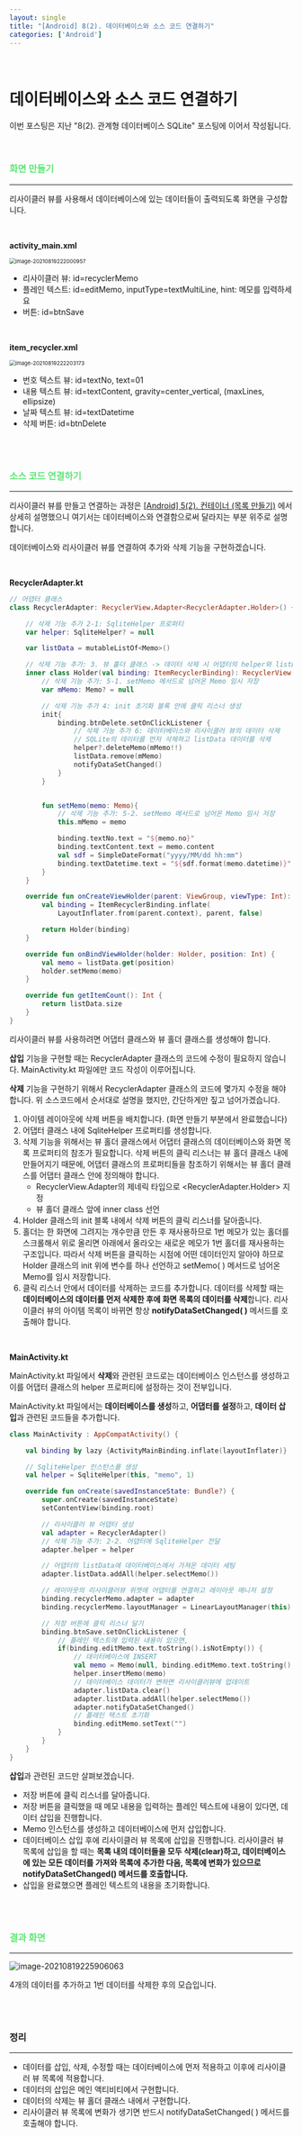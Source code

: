 ```yaml
---
layout: single
title: "[Android] 8(2). 데이터베이스와 소스 코드 연결하기"
categories: ['Android']
---
```


<br>

# 데이터베이스와 소스 코드 연결하기

이번 포스팅은 지난 "8(2). 관계형 데이터베이스 SQLite"  포스팅에 이어서 작성됩니다. 

<br>

### <span style="color:rgb(93, 231, 116)">화면 만들기</span>

---

리사이클러 뷰를 사용해서 데이터베이스에 있는 데이터들이 출력되도록 화면을 구성합니다. 

<br>

**activity_main.xml**

<img src="https://user-images.githubusercontent.com/70505378/130083045-0b32457e-2a48-467c-9fa6-7620be2f8e46.png" alt="image-20210819222000957" style="zoom:67%;" />

* 리사이클러 뷰: id=recyclerMemo
* 플레인 텍스트: id=editMemo, inputType=textMultiLine, hint: 메모를 입력하세요
* 버튼: id=btnSave

<br>

**item_recycler.xml**

<img src="https://user-images.githubusercontent.com/70505378/130083048-6a03f53e-56cd-4689-b9e2-fc08ceb6db9e.png" alt="image-20210819222203173" style="zoom:67%;" />

* 번호 텍스트 뷰: id=textNo, text=01
* 내용 텍스트 뷰: id=textContent, gravity=center_vertical, (maxLines, ellipsize)
* 날짜 텍스트 뷰: id=textDatetime
* 삭제 버튼: id=btnDelete

<br>

<br>

### <span style="color:rgb(93, 231, 116)">소스 코드 연결하기</span>

---

리사이클러 뷰를 만들고 연결하는 과정은 [[Android] 5(2). 컨테이너 (목록 만들기)](https://wowo0709.github.io/Android-5(2).-%EC%BB%A8%ED%85%8C%EC%9D%B4%EB%84%88-(%EB%AA%A9%EB%A1%9D%EB%A7%8C%EB%93%A4%EA%B8%B0)/) 에서 상세히 설명했으니 여기서는 데이터베이스와 연결함으로써 달라지는 부분 위주로 설명합니다. 

데이터베이스와 리사이클러 뷰를 연결하여 추가와 삭제 기능을 구현하겠습니다. 

<br>

**RecyclerAdapter.kt**

```kotlin
// 어댑터 클래스
class RecyclerAdapter: RecyclerView.Adapter<RecyclerAdapter.Holder>() {

    // 삭제 기능 추가 2-1: SqliteHelper 프로퍼티
    var helper: SqliteHelper? = null

    var listData = mutableListOf<Memo>()

    // 삭제 기능 추가: 3. 뷰 홀더 클래스 -> 데이터 삭제 시 어댑터의 helper와 listData 프로퍼티에 접근하기 위해 어댑터 클래스 안에 정의
    inner class Holder(val binding: ItemRecyclerBinding): RecyclerView.ViewHolder(binding.root){
        // 삭제 기능 추가: 5-1. setMemo 메서드로 넘어온 Memo 임시 저장
        var mMemo: Memo? = null

        // 삭제 기능 추가 4: init 초기화 블록 안에 클릭 리스너 생성
        init{
            binding.btnDelete.setOnClickListener {
                // 삭제 기능 추가 6: 데이터베이스와 리사이클러 뷰의 데이터 삭제
                // SQLite의 데이터를 먼저 삭제하고 listData 데이터를 삭제
                helper?.deleteMemo(mMemo!!)
                listData.remove(mMemo)
                notifyDataSetChanged()
            }
        }


        fun setMemo(memo: Memo){
            // 삭제 기능 추가: 5-2. setMemo 메서드로 넘어온 Memo 임시 저장
            this.mMemo = memo

            binding.textNo.text = "${memo.no}"
            binding.textContent.text = memo.content
            val sdf = SimpleDateFormat("yyyy/MM/dd hh:mm")
            binding.textDatetime.text = "${sdf.format(memo.datetime)}"
        }
    }

    override fun onCreateViewHolder(parent: ViewGroup, viewType: Int): Holder {
        val binding = ItemRecyclerBinding.inflate(
            LayoutInflater.from(parent.context), parent, false)

        return Holder(binding)
    }

    override fun onBindViewHolder(holder: Holder, position: Int) {
        val memo = listData.get(position)
        holder.setMemo(memo)
    }

    override fun getItemCount(): Int {
        return listData.size
    }
}
```

리사이클러 뷰를 사용하려면 어댑터 클래스와 뷰 홀더 클래스를 생성해야 합니다. 

**삽입** 기능을 구현할 때는 RecyclerAdapter 클래스의 코드에 수정이 필요하지 않습니다. MainActivity.kt 파일에만 코드 작성이 이루어집니다. 

**삭제** 기능을 구현하기 위해서 RecyclerAdapter 클래스의 코드에 몇가지 수정을 해야 합니다. 위 소스코드에서 순서대로 설명을 했지만, 간단하게만 짚고 넘어가겠습니다. 

1. 아이템 레이아웃에 삭제 버튼을 배치합니다. (화면 만들기 부분에서 완료했습니다)
2. 어댑터 클래스 내에 SqliteHelper 프로퍼티를 생성합니다. 
3. 삭제 기능을 위해서는 뷰 홀더 클래스에서 어댑터 클래스의 데이터베이스와 화면 목록 프로퍼티의 참조가 필요합니다. 삭제 버튼의 클릭 리스너는 뷰 홀더 클래스 내에 만들어지기 때문에, 어댑터 클래스의 프로퍼티들을 참조하기 위해서는 뷰 홀더 클래스를 어댑터 클래스 안에 정의해야 합니다. 
    * RecyclerView.Adapter의 제네릭 타입으로 <RecyclerAdapter.Holder> 지정
    * 뷰 홀더 클래스 앞에 inner class 선언
4. Holder 클래스의 init 블록 내에서 삭제 버튼의 클릭 리스너를 달아줍니다. 
5. 홀더는 한 화면에 그려지는 개수만큼 만든 후 재사용하므로 1번 메모가 있는 홀더를 스크롤해서 위로 올리면 아래에서 올라오는 새로운 메모가 1번 홀더를 재사용하는 구조입니다. 따라서 삭제 버튼을 클릭하는 시점에 어떤 데이터인지 알아야 하므로 Holder 클래스의 init 위에 변수를 하나 선언하고 setMemo( ) 메서드로 넘어온 Memo를 임시 저장합니다. 
6. 클릭 리스너 안에서 데이터를 삭제하는 코드를 추가합니다. 데이터를 삭제할 때는 **데이터베이스의 데이터를 먼저 삭제한 후에 화면 목록의 데이터를 삭제**합니다. 리사이클러 뷰의 아이템 목록이 바뀌면 항상 **notifyDataSetChanged( )** 메서드를 호출해야 합니다. 

<br>

**MainActivity.kt**

MainActivity.kt 파일에서 **삭제**와 관련된 코드로는 데이터베이스 인스턴스를 생성하고 이를 어댑터 클래스의 helper 프로퍼티에 설정하는 것이 전부입니다. 

MainActivity.kt 파일에서는 **데이터베이스를 생성**하고, **어댑터를 설정**하고, **데이터 삽입**과 관련된 코드들을 추가합니다. 

```kotlin
class MainActivity : AppCompatActivity() {

    val binding by lazy {ActivityMainBinding.inflate(layoutInflater)}

    // SqliteHelper 인스턴스를 생성
    val helper = SqliteHelper(this, "memo", 1)

    override fun onCreate(savedInstanceState: Bundle?) {
        super.onCreate(savedInstanceState)
        setContentView(binding.root)

        // 리사이클러 뷰 어댑터 생성
        val adapter = RecyclerAdapter()
        // 삭제 기능 추가: 2-2. 어댑터에 SqliteHelper 전달
        adapter.helper = helper

        // 어댑터의 listData에 데이터베이스에서 가져온 데이터 세팅
        adapter.listData.addAll(helper.selectMemo())

        // 레이아웃의 리사이클러뷰 위젯에 어댑터를 연결하고 레이아웃 매니저 설정
        binding.recyclerMemo.adapter = adapter
        binding.recyclerMemo.layoutManager = LinearLayoutManager(this)

        // 저장 버튼에 클릭 리스너 달기
        binding.btnSave.setOnClickListener {
            // 플레인 텍스트에 입력된 내용이 있으면,
            if(binding.editMemo.text.toString().isNotEmpty()) {
                // 데이터베이스에 INSERT
                val memo = Memo(null, binding.editMemo.text.toString(), System.currentTimeMillis())
                helper.insertMemo(memo)
                // 데이터베이스 데이터가 변하면 리사이클러뷰에 업데이트
                adapter.listData.clear()
                adapter.listData.addAll(helper.selectMemo())
                adapter.notifyDataSetChanged()
                // 플레인 텍스트 초기화
                binding.editMemo.setText("")
            }
        }
    }
}
```

**삽입**과 관련된 코드만 살펴보겠습니다. 

* 저장 버튼에 클릭 리스너를 달아줍니다. 
* 저장 버튼을 클릭했을 때 메모 내용을 입력하는 플레인 텍스트에 내용이 있다면, 데이터 삽입을 진행합니다. 
* Memo 인스턴스를 생성하고 데이터베이스에 먼저 삽입합니다. 
* 데이터베이스 삽입 후에 리사이클러 뷰 목록에 삽입을 진행합니다. 리사이클러 뷰 목록에 삽입을 할 때는 **목록 내의 데이터들을 모두 삭제(clear)하고, 데이터베이스에 있는 모든 데이터를 가져와 목록에 추가한 다음, 목록에 변화가 있으므로 notifyDataSetChanged() 메서드를 호출합니다.**
* 삽입을 완료했으면 플레인 텍스트의 내용을 초기화합니다. 

<br>

<br>

### <span style="color:rgb(93, 231, 116)">결과 화면</span>

---

![image-20210819225906063](https://user-images.githubusercontent.com/70505378/130083049-b3ad9d6b-0026-4525-9f65-0678310f9b7e.png)

4개의 데이터를 추가하고 1번 데이터를 삭제한 후의 모습입니다. 

<br>

<br>





### 정리

---

* 데이터를 삽입, 삭제, 수정할 때는 데이터베이스에 먼저 적용하고 이후에 리사이클러 뷰 목록에 적용합니다. 
* 데이터의 삽입은 메인 액티비티에서 구현합니다. 
* 데이터의 삭제는 뷰 홀더 클래스 내에서 구현합니다. 
* 리사이클러 뷰 목록에 변화가 생기면 반드시 notifyDataSetChanged( ) 메서드를 호출해야 합니다. 
